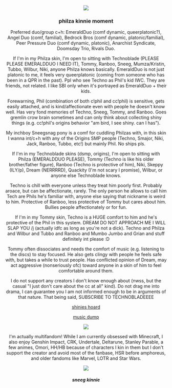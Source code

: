 <div align="center">
  <img src="https://64.media.tumblr.com/cf1b7ce2dbd721ba6aa18e56475bbe12/a1b47f847a7dc038-37/s400x600/49e035a947b42937c6d9d626f6e6418b37dab67c.gifv">
</div>

<h3><p align="center">philza kinnie moment</p></h3>

<p align="center">Preferred duo/group c+h: EmeraldDuo (comf dynamic, queerplatonic?), Angel Duo (comf, familial), Bedrock Bros (comf dynamic, platonic/familial), Peer Pressure Duo (comf dynamic, platonic), Anarchist Syndicate, Doomsday Trio, Rivals Duo.</p>

<p align="center">If I'm in my Philza skin, I'm open to sitting with Technoblade (PLEASE PLEASE EMERALDDUO I NEED IT), Tommy, Ranboo, Sneeg, Mumza/Kristin, Tubbo, Wilbur, Niki, anyone Philza knows basically. EmeraldDuo is not just platonic to me, it feels very queerplatonic (coming from someone who has been in a QPR in the past). Ppl who see Techno as Phil's kid IWC. They are friends, not related. I like SBI only when it's portrayed as EmeraldDuo + their kids.</p>
<p align="center">Forewarning, Phil (combination of both c!phil and cc!phil) is sensitive, gets easily attached, and is kind/affectionate even with people he doesn't know well. Has very fond memories of Techno, Sneeg, Tommy, and Ranboo. Goes gremlin crow brain sometimes and can only think about collecting shiny things (e.g. cc!phil's origins behavior "am bird, I see shiny. can I has").</p>
<p align="center">My inchboy Sneegsnag pony is a comf for cuddling Philzas with, in this skin I wanna int/c+h with any of the Origins SMP people (Techno, Smajor, Niki, Jack, Ranboo, Tubbo, etc!) but mainly Phil. No ships pls.</p>
<p align="center">If I'm in my Technoblade skins (dsmp, origins), I'm open to sitting with Philza (EMERALDDUO PLEASE), Tommy (Techno is like his older brother/father figure), Ranboo (Techno is protective of him), Niki, Skeppy (ILY/p), Dream (NERRRRD), Quackity (I'm not scary I promise), Wilbur, or anyone else Technoblade knows.</p>
<p align="center">Techno is chill with everyone unless they treat him poorly first. Probably aroace, but can be affectionate, rarely. The only person he allows to call him Tech are Phils he's familiar with, anyone else saying that nickname is weird to him. Protective of Ranboo, less protective of Tommy but cares about him. Bullies people affectionately or for fun.</p>
<p align="center">If I'm in my Tommy skin, Techno is a HUGE comfort to him and he's protective of the Phil in this system. DREAM DO NOT APPROACH ME I WILL SLAP YOU /j (actually idfc as long as you're not a dick). Techno and Philza and Wilbur and Tubbo and Ranboo and Mumbo Jumbo and Grian and stuff definitely int please :D</p>
<p align="center">Tommy often dissociates and needs the comfort of music (e.g. listening to the discs) to stay focused. He also gets clingy with people he feels safe with, but takes a while to trust people. Has conflicted opinion of Dream, may act aggressive (nonseriously ofc) toward anyone in a skin of him to feel comfortable around them.</p>

<p align="center">I do not support any creators I don't know enough about (nwss, but the casual "I just don't care about the cc at all" kind). Do not drag me into drama, I can guarantee you I am not informed enough to be in arguments of that nature. That being said, SUBSCRIBE TO TECHNOBLADEEEE</p>

<p align="center">
<a href="https://rentry.co/philzasblinkies">shinies hoard</a>
</p>
<p align="center">
<a href="https://facetsystem.straw.page">music dump</a>
</p>

<div align="center">
  <img src="https://64.media.tumblr.com/e2e6374eb112d0e61c7a58bacf94ae3f/7edf6bb92b5e182e-d9/s250x400/88a89552c29c1fc477b152dcc3f92ed8f11a1a60.gifv">
</div>

<p align="center">I'm actually multifandom! While I am currently obsessed with Minecraft, I also enjoy Genshin Impact, CRK, Undertale, Deltarune, Stanley Parable, a few animes, Omori, HH/HB because of characters I kin in them but I don't support the creator and avoid most of the fanbase, HSR before amphoreus, and older fandoms like Marvel, LOTR and Star Wars.</p>

<div align="center">
  <img src="https://64.media.tumblr.com/304317ca3fc920c3bb8a07230673b50d/5c2bfca46da2a252-de/s250x400/2b5fb4918071f7f89b1a4101f71e26dba2c622df.jpg">
</div>
<h4><p align="center"><I>sneeg kinnie</I></p></h4>
